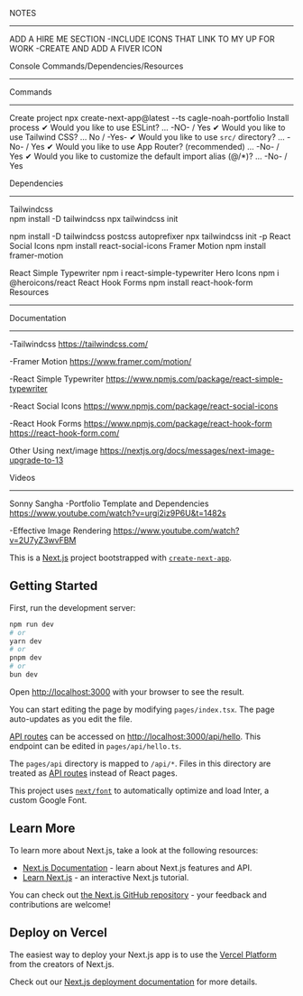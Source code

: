NOTES

---

ADD A HIRE ME SECTION
-INCLUDE ICONS THAT LINK TO MY UP FOR WORK
-CREATE AND ADD A FIVER ICON

Console Commands/Dependencies/Resources

---

Commands

---

Create project
npx create-next-app@latest --ts cagle-noah-portfolio
Install process
✔ Would you like to use ESLint? … -NO- / Yes
✔ Would you like to use Tailwind CSS? … No / -Yes-
✔ Would you like to use `src/` directory? … -No- / Yes
✔ Would you like to use App Router? (recommended) … -No- / Yes
✔ Would you like to customize the default import alias (@/\*)? … -No- / Yes

Dependencies

---

Tailwindcss  
npm install -D tailwindcss
npx tailwindcss init

npm install -D tailwindcss postcss autoprefixer
npx tailwindcss init -p
React Social Icons
npm install react-social-icons
Framer Motion
npm install framer-motion

React Simple Typewriter
npm i react-simple-typewriter
Hero Icons
npm i @heroicons/react
React Hook Forms
npm install react-hook-form
Resources

---

Documentation

---

-Tailwindcss
https://tailwindcss.com/

-Framer Motion
https://www.framer.com/motion/

-React Simple Typewriter
https://www.npmjs.com/package/react-simple-typewriter

-React Social Icons
https://www.npmjs.com/package/react-social-icons

-React Hook Forms
https://www.npmjs.com/package/react-hook-form
https://react-hook-form.com/

Other
Using next/image
https://nextjs.org/docs/messages/next-image-upgrade-to-13

Videos

---

Sonny Sangha
-Portfolio Template and Dependencies
https://www.youtube.com/watch?v=urgi2iz9P6U&t=1482s

-Effective Image Rendering
https://www.youtube.com/watch?v=2U7yZ3wvFBM

This is a [Next.js](https://nextjs.org/) project bootstrapped with [`create-next-app`](https://github.com/vercel/next.js/tree/canary/packages/create-next-app).

## Getting Started

First, run the development server:

```bash
npm run dev
# or
yarn dev
# or
pnpm dev
# or
bun dev
```

Open [http://localhost:3000](http://localhost:3000) with your browser to see the result.

You can start editing the page by modifying `pages/index.tsx`. The page auto-updates as you edit the file.

[API routes](https://nextjs.org/docs/api-routes/introduction) can be accessed on [http://localhost:3000/api/hello](http://localhost:3000/api/hello). This endpoint can be edited in `pages/api/hello.ts`.

The `pages/api` directory is mapped to `/api/*`. Files in this directory are treated as [API routes](https://nextjs.org/docs/api-routes/introduction) instead of React pages.

This project uses [`next/font`](https://nextjs.org/docs/basic-features/font-optimization) to automatically optimize and load Inter, a custom Google Font.

## Learn More

To learn more about Next.js, take a look at the following resources:

- [Next.js Documentation](https://nextjs.org/docs) - learn about Next.js features and API.
- [Learn Next.js](https://nextjs.org/learn) - an interactive Next.js tutorial.

You can check out [the Next.js GitHub repository](https://github.com/vercel/next.js/) - your feedback and contributions are welcome!

## Deploy on Vercel

The easiest way to deploy your Next.js app is to use the [Vercel Platform](https://vercel.com/new?utm_medium=default-template&filter=next.js&utm_source=create-next-app&utm_campaign=create-next-app-readme) from the creators of Next.js.

Check out our [Next.js deployment documentation](https://nextjs.org/docs/deployment) for more details.
